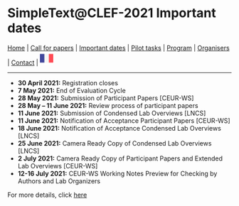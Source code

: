 
# SimpleText@CLEF-2021 Important dates

[Home](https://simpletext-madics.github.io/2021/clef/en) | [Call for papers](https://simpletext-madics.github.io/2021/celf/en/CFP) | [Important dates](https://simpletext-madics.github.io/2021/clef/en/dates) | [Pilot tasks](https://simpletext-madics.github.io/2021/clef/en/tasks) | [Program](https://simpletext-madics.github.io/2021/clef/en/program) | [Organisers](https://simpletext-madics.github.io/2021/clef/en/organisers) | [Contact](https://simpletext-madics.github.io/2021/clef/en/contact) | [<img src="../FR.png" width="30">](https://simpletext-madics.github.io/2021/clef/fr/dates)

---

* **30 April 2021:** Registration closes
* **7 May 2021:** End of Evaluation Cycle
* **28 May 2021:** Submission of Participant Papers [CEUR-WS]
* **28 May – 11 June 2021:** Review process of participant papers
* **11 June 2021:** Submission of Condensed Lab Overviews [LNCS]
* **11 June 2021:** Notification of Acceptance Participant Papers [CEUR-WS]
* **18 June 2021:** Notification of Acceptance Condensed Lab Overviews [LNCS]
* **25 June 2021:** Camera Ready Copy of Condensed Lab Overviews [LNCS]
* **2 July 2021:** Camera Ready Copy of Participant Papers and Extended Lab Overviews [CEUR-WS]
* **12-16 July 2021:** CEUR-WS Working Notes Preview for Checking by Authors and Lab Organizers

For more details, click [here](http://clef2021.clef-initiative.eu/index.php?page=Pages/schedule.html)
